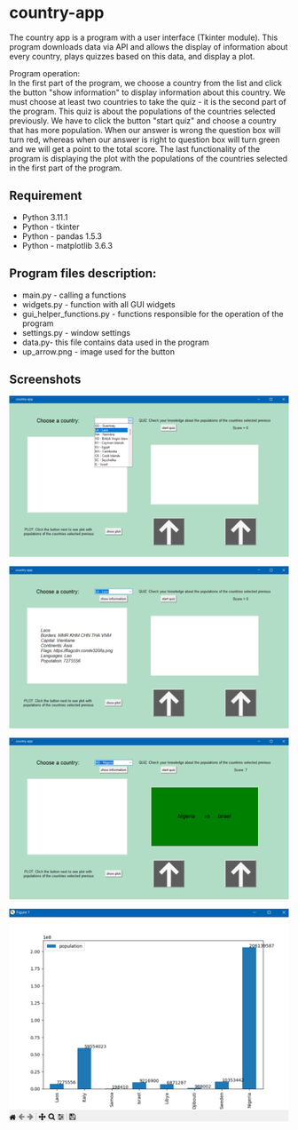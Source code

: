 # country-app

The country app is a program with a user interface (Tkinter module). This program downloads data via API and allows the display of information about every country, plays quizzes based on this data, and display a plot. 

Program operation:\
In the first part of the program, we choose a country from the list and click the button "show information" to display information about this country.  We must choose at least two countries to take the quiz - it is the second part of the program. This quiz is about the populations of the countries selected previously. We have to click the button "start quiz" and choose a country that has more population. When our answer is wrong the question box will turn red, whereas when our answer is right to question box will turn green and we will get a point to the total score. The last functionality of the program is displaying the plot with the populations of the countries selected in the first part of the program.

## Requirement 
- Python 3.11.1
- Python - tkinter
- Python - pandas 1.5.3
- Python - matplotlib 3.6.3
## Program files description:

- main.py - calling a functions 
- widgets.py - function with all GUI widgets
- gui_helper_functions.py - functions responsible for the operation of the program 
- settings.py -  window settings 
- data.py- this file contains data used in the program
- up_arrow.png - image used for the button

## Screenshots

![App Screenshot](https://github.com/kinga1234/country-app/blob/master/ScreenShots/Image1.png?raw=true)

![App Screenshot](https://github.com/kinga1234/country-app/blob/master/ScreenShots/Image2.png?raw=true)

![App Screenshot](https://github.com/kinga1234/country-app/blob/master/ScreenShots/Image3.png?raw=true)

![App Screenshot](https://github.com/kinga1234/country-app/blob/master/ScreenShots/Image4.png?raw=true)
